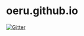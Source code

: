 # oeru.github.io

[![Gitter](https://badges.gitter.im/Join%20Chat.svg)](https://gitter.im/oeru/oeru.github.io?utm_source=badge&utm_medium=badge&utm_campaign=pr-badge&utm_content=badge)